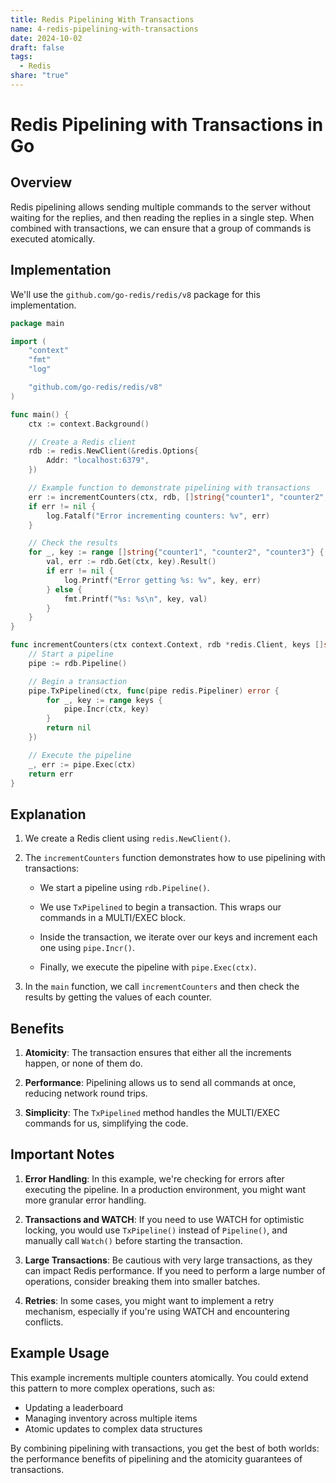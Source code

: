 ```yaml
---
title: Redis Pipelining With Transactions
name: 4-redis-pipelining-with-transactions
date: 2024-10-02
draft: false
tags:
  - Redis
share: "true"
---
```


# Redis Pipelining with Transactions in Go

## Overview

Redis pipelining allows sending multiple commands to the server without waiting for the replies, and then reading the replies in a single step. When combined with transactions, we can ensure that a group of commands is executed atomically.

## Implementation

We'll use the `github.com/go-redis/redis/v8` package for this implementation.

```go
package main

import (
    "context"
    "fmt"
    "log"

    "github.com/go-redis/redis/v8"
)

func main() {
    ctx := context.Background()

    // Create a Redis client
    rdb := redis.NewClient(&redis.Options{
        Addr: "localhost:6379",
    })

    // Example function to demonstrate pipelining with transactions
    err := incrementCounters(ctx, rdb, []string{"counter1", "counter2", "counter3"})
    if err != nil {
        log.Fatalf("Error incrementing counters: %v", err)
    }

    // Check the results
    for _, key := range []string{"counter1", "counter2", "counter3"} {
        val, err := rdb.Get(ctx, key).Result()
        if err != nil {
            log.Printf("Error getting %s: %v", key, err)
        } else {
            fmt.Printf("%s: %s\n", key, val)
        }
    }
}

func incrementCounters(ctx context.Context, rdb *redis.Client, keys []string) error {
    // Start a pipeline
    pipe := rdb.Pipeline()

    // Begin a transaction
    pipe.TxPipelined(ctx, func(pipe redis.Pipeliner) error {
        for _, key := range keys {
            pipe.Incr(ctx, key)
        }
        return nil
    })

    // Execute the pipeline
    _, err := pipe.Exec(ctx)
    return err
}
```

## Explanation

1. We create a Redis client using `redis.NewClient()`.

2. The `incrementCounters` function demonstrates how to use pipelining with transactions:

   - We start a pipeline using `rdb.Pipeline()`.
   
   - We use `TxPipelined` to begin a transaction. This wraps our commands in a MULTI/EXEC block.
   
   - Inside the transaction, we iterate over our keys and increment each one using `pipe.Incr()`.
   
   - Finally, we execute the pipeline with `pipe.Exec(ctx)`.

3. In the `main` function, we call `incrementCounters` and then check the results by getting the values of each counter.

## Benefits

1. **Atomicity**: The transaction ensures that either all the increments happen, or none of them do.

2. **Performance**: Pipelining allows us to send all commands at once, reducing network round trips.

3. **Simplicity**: The `TxPipelined` method handles the MULTI/EXEC commands for us, simplifying the code.

## Important Notes

1. **Error Handling**: In this example, we're checking for errors after executing the pipeline. In a production environment, you might want more granular error handling.

2. **Transactions and WATCH**: If you need to use WATCH for optimistic locking, you would use `TxPipeline()` instead of `Pipeline()`, and manually call `Watch()` before starting the transaction.

3. **Large Transactions**: Be cautious with very large transactions, as they can impact Redis performance. If you need to perform a large number of operations, consider breaking them into smaller batches.

4. **Retries**: In some cases, you might want to implement a retry mechanism, especially if you're using WATCH and encountering conflicts.

## Example Usage

This example increments multiple counters atomically. You could extend this pattern to more complex operations, such as:

- Updating a leaderboard
- Managing inventory across multiple items
- Atomic updates to complex data structures

By combining pipelining with transactions, you get the best of both worlds: the performance benefits of pipelining and the atomicity guarantees of transactions.
